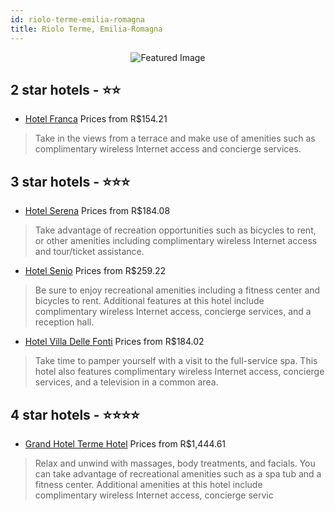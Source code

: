 ```yaml
---
id: riolo-terme-emilia-romagna
title: Riolo Terme, Emilia-Romagna
---
```


<center><img src="https://i.travelapi.com/hotels/3000000/2530000/2529500/2529451/c936e285_z.jpg" alt="Featured Image" /></center>


##  2 star hotels - ⭐️⭐️

-    [Hotel Franca](https://us.hurb.com/hotels/riolo-terme/hotel-franca-JNP-JP927928?cmp=18055) Prices from R$154.21
   > Take in the views from a terrace and make use of amenities such as complimentary wireless Internet access and concierge services.

##  3 star hotels - ⭐️⭐️⭐️

-    [Hotel Serena](https://us.hurb.com/hotels/riolo-terme/hotel-serena-JNP-JP887742?cmp=18055) Prices from R$184.08
   > Take advantage of recreation opportunities such as bicycles to rent, or other amenities including complimentary wireless Internet access and tour/ticket assistance.
-    [Hotel Senio](https://us.hurb.com/hotels/riolo-terme/hotel-senio-JNP-JP214082?cmp=18055) Prices from R$259.22
   > Be sure to enjoy recreational amenities including a fitness center and bicycles to rent. Additional features at this hotel include complimentary wireless Internet access, concierge services, and a reception hall.
-    [Hotel Villa Delle Fonti](https://us.hurb.com/hotels/riolo-terme/hotel-villa-delle-fonti-JNP-JP274804?cmp=18055) Prices from R$184.02
   > Take time to pamper yourself with a visit to the full-service spa. This hotel also features complimentary wireless Internet access, concierge services, and a television in a common area.

##  4 star hotels - ⭐️⭐️⭐️⭐️

-    [Grand Hotel Terme Hotel](https://us.hurb.com/hotels/riolo-terme/grand-hotel-terme-hotel-JNP-JP786693?cmp=18055) Prices from R$1,444.61
   > Relax and unwind with massages, body treatments, and facials. You can take advantage of recreational amenities such as a spa tub and a fitness center. Additional amenities at this hotel include complimentary wireless Internet access, concierge servic
